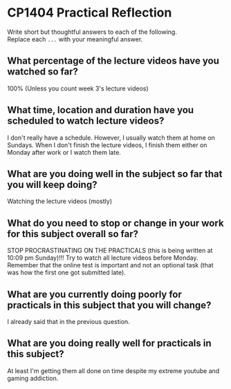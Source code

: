 # CP1404 Practical Reflection

Write short but thoughtful answers to each of the following.  
Replace each `...` with your meaningful answer.

## What percentage of the lecture videos have you watched so far?

100% (Unless you count week 3's lecture videos)

## What time, location and duration have you scheduled to watch lecture videos?

I don't really have a schedule. However, I usually watch them at home on Sundays. When I don't finish the lecture videos, I finish them either on Monday after work or I watch them late.

## What are you doing well in the subject so far that you will keep doing?

Watching the lecture videos (mostly)

## What do you need to stop or change in your work for this subject overall so far?

STOP PROCRASTINATING ON THE PRACTICALS (this is being written at 10:09 pm Sunday)!!! Try to watch all lecture videos before Monday. Remember that the online test is important and not an optional task (that was how the first one got submitted late).

## What are you currently doing poorly for practicals in this subject that you will change?

I already said that in the previous question.

## What are you doing really well for practicals in this subject?

At least I'm getting them all done on time despite my extreme youtube and gaming addiction.
